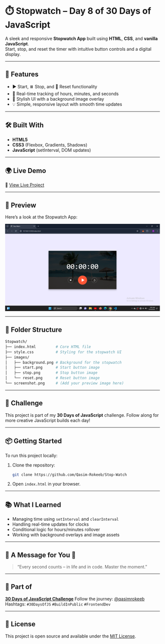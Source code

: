 
# ⏱️ Stopwatch – Day 8 of 30 Days of JavaScript

A sleek and responsive **Stopwatch App** built using **HTML**, **CSS**, and **vanilla JavaScript**.  
Start, stop, and reset the timer with intuitive button controls and a digital display.

---

## 🚀 Features

* ▶️ Start, ⏸️ Stop, and 🔁 Reset functionality
* 🧠 Real-time tracking of hours, minutes, and seconds
* 🎨 Stylish UI with a background image overlay
* 💡 Simple, responsive layout with smooth time updates

---

## 🛠️ Built With

* **HTML5**
* **CSS3** (Flexbox, Gradients, Shadows)
* **JavaScript** (setInterval, DOM updates)

---

## 🌍 Live Demo

🔗 [View Live Project](https://qasim-rokeeb.github.io/Stop-Watch/)

---

## 📸 Preview

Here’s a look at the Stopwatch App:

![App Preview](https://raw.githubusercontent.com/Qasim-Rokeeb/Stop-Watch/main/screenshot.png)

---

## 📂 Folder Structure

```bash
Stopwatch/
├── index.html         # Core HTML file
├── style.css          # Styling for the stopwatch UI
├── images/
│   ├── background.png # Background for the stopwatch
│   ├── start.png      # Start button image
│   ├── stop.png       # Stop button image
│   └── reset.png      # Reset button image
└── screenshot.png     # (Add your preview image here)
````

---

## 📅 Challenge

This project is part of my **30 Days of JavaScript** challenge.
Follow along for more creative JavaScript builds each day!

---

## 📦 Getting Started

To run this project locally:

1. Clone the repository:

   ```bash
   git clone https://github.com/Qasim-Rokeeb/Stop-Watch
   ```

2. Open `index.html` in your browser.

---

## 📚 What I Learned

* Managing time using `setInterval` and `clearInterval`
* Handling real-time updates for clocks
* Conditional logic for hours/minutes rollover
* Working with background overlays and image assets

---

## 🌟 A Message for You 🙂

> “Every second counts – in life and in code. Master the moment.”

---

## 🧩 Part of

**[30 Days of JavaScript Challenge](#)**
Follow the journey: [@qasimrokeeb](https://x.com/qasimrokeeb)
Hashtags: `#30DaysOfJS` `#BuildInPublic` `#FrontendDev`

---

## 📜 License

This project is open source and available under the [MIT License](LICENSE).

```
